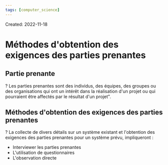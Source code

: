 ```yaml
---
tags: [computer_science] 
---
```

Created: 2022-11-18

# Méthodes  d'obtention des  exigences des parties prenantes

## Partie prenante
?
Les parties prenantes sont des individus, des équipes, des groupes ou des organisations qui ont un intérêt dans la réalisation d'un projet ou qui pourraient être affectés par le résultat d'un projet".
<!--SR:!2024-03-31,300,250-->

## Méthodes d'obtention des exigences des parties prenantes
?
La collecte de divers détails sur un système existant et l'obtention des exigences des parties prenantes pour un système prévu, impliqueront :
- Interviewer les parties prenantes
- L'utilisation de questionnaires
- L'observation directe
<!--SR:!2024-03-30,140,210-->